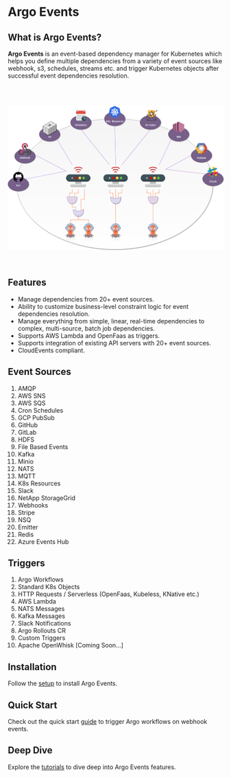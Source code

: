 # Argo Events

## What is Argo Events?
**Argo Events** is an event-based dependency manager for Kubernetes which helps you define multiple dependencies from a variety of event sources like webhook, s3, schedules, streams etc.
and trigger Kubernetes objects after successful event dependencies resolution.

<br/>
<br/>

<p align="center">
  <img src="https://github.com/argoproj/argo-events/blob/master/docs/assets/argo-events-top-level.png?raw=true" alt="High Level Overview"/>
</p>

<br/>

## Features 
* Manage dependencies from 20+ event sources.
* Ability to customize business-level constraint logic for event dependencies resolution.
* Manage everything from simple, linear, real-time dependencies to complex, multi-source, batch job dependencies.
* Supports AWS Lambda and OpenFaas as triggers.
* Supports integration of existing API servers with 20+ event sources.
* CloudEvents compliant.

## Event Sources
1. AMQP
2. AWS SNS
3. AWS SQS
4. Cron Schedules
5. GCP PubSub
6. GitHub
7. GitLab
8. HDFS
9. File Based Events
10. Kafka
11. Minio
12. NATS
13. MQTT
14. K8s Resources
15. Slack
16. NetApp StorageGrid
17. Webhooks
18. Stripe
19. NSQ
20. Emitter
21. Redis
22. Azure Events Hub


## Triggers

1. Argo Workflows
1. Standard K8s Objects
1. HTTP Requests / Serverless (OpenFaas, Kubeless, KNative etc.)
1. AWS Lambda
1. NATS Messages
1. Kafka Messages
1. Slack Notifications
1. Argo Rollouts CR
1. Custom Triggers
1. Apache OpenWhisk [Coming Soon...]


## Installation
Follow the [setup](https://argoproj.github.io/argo-events/installation/) to install Argo Events.

## Quick Start
Check out the quick start [guide](https://argoproj.github.io/argo-events/quick_start/) to trigger Argo workflows on webhook events.

## Deep Dive
Explore the [tutorials](https://argoproj.github.io/argo-events/tutorials/01-introduction/) to dive deep into Argo Events features.
